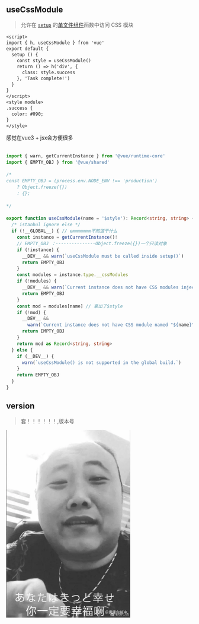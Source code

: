 ## useCssModule

> 允许在 [`setup`](https://v3.cn.vuejs.org/api/composition-api.html#setup) 的[单文件组件](https://v3.cn.vuejs.org/guide/single-file-component.html)函数中访问 CSS 模块

```vue
<script>
import { h, useCssModule } from 'vue'
export default {
  setup () {
    const style = useCssModule()
    return () => h('div', {
      class: style.success
    }, 'Task complete!')
  }
}
</script>
<style module>
.success {
  color: #090;
}
</style>
```

感觉在vue3 + jsx会方便很多

```ts
  
import { warn, getCurrentInstance } from '@vue/runtime-core'
import { EMPTY_OBJ } from '@vue/shared'

/*
const EMPTY_OBJ = (process.env.NODE_ENV !== 'production')
    ? Object.freeze({})
    : {};

*/

export function useCssModule(name = '$style'): Record<string, string> {
  /* istanbul ignore else */
  if (!__GLOBAL__) { // emmmmmmm不知道干什么
    const instance = getCurrentInstance()!
    // EMPTY_OBJ ：---------------Object.freeze({})一个只读对象
    if (!instance) {
      __DEV__ && warn(`useCssModule must be called inside setup()`)
      return EMPTY_OBJ
    }
    const modules = instance.type.__cssModules
    if (!modules) {
      __DEV__ && warn(`Current instance does not have CSS modules injected.`)
      return EMPTY_OBJ
    }
    const mod = modules[name] // 拿出了$style
    if (!mod) {
      __DEV__ &&
        warn(`Current instance does not have CSS module named "${name}".`)
      return EMPTY_OBJ
    }
    return mod as Record<string, string>
  } else {
    if (__DEV__) {
      warn(`useCssModule() is not supported in the global build.`)
    }
    return EMPTY_OBJ
  }
}
```

## version

> 套！！！！！！,版本号

<img src="../image/3tian.jpg" alt="图片alt" style="zoom:67%;" />

